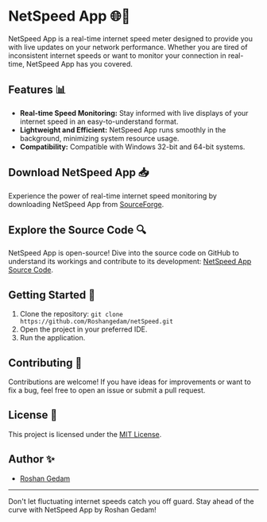# NetSpeed App 🌐🚀

NetSpeed App is a real-time internet speed meter designed to provide you with live updates on your network performance. Whether you are tired of inconsistent internet speeds or want to monitor your connection in real-time, NetSpeed App has you covered.

## Features 📊
- **Real-time Speed Monitoring:** Stay informed with live displays of your internet speed in an easy-to-understand format.
- **Lightweight and Efficient:** NetSpeed App runs smoothly in the background, minimizing system resource usage.
- **Compatibility:** Compatible with Windows 32-bit and 64-bit systems.

## Download NetSpeed App 📥
Experience the power of real-time internet speed monitoring by downloading NetSpeed App from [SourceForge](https://sourceforge.net/projects/netspeed/).

## Explore the Source Code 🔍
NetSpeed App is open-source! Dive into the source code on GitHub to understand its workings and contribute to its development: [NetSpeed App Source Code](https://github.com/Roshangedam/netSpeed).

## Getting Started 🚀
1. Clone the repository: `git clone https://github.com/Roshangedam/netSpeed.git`
2. Open the project in your preferred IDE.
3. Run the application.

## Contributing 🤝
Contributions are welcome! If you have ideas for improvements or want to fix a bug, feel free to open an issue or submit a pull request.

## License 📄
This project is licensed under the [MIT License](LICENSE).

## Author ✨
- [Roshan Gedam](https://github.com/Roshangedam)

---

Don't let fluctuating internet speeds catch you off guard. Stay ahead of the curve with NetSpeed App by Roshan Gedam!
